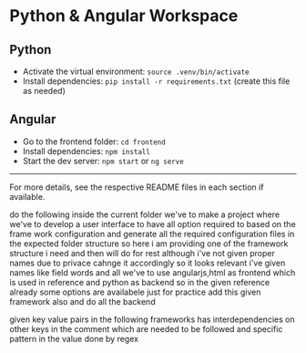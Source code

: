 # Python & Angular Workspace

## Python
- Activate the virtual environment: `source .venv/bin/activate`
- Install dependencies: `pip install -r requirements.txt` (create this file as needed)

## Angular
- Go to the frontend folder: `cd frontend`
- Install dependencies: `npm install`
- Start the dev server: `npm start` or `ng serve`

---

For more details, see the respective README files in each section if available.
































do the following inside the current folder
we've to make a project where we've to develop a user interface to have all option required to based on the frame work configuration and generate all the required configuration files in the expected folder structure
so here i am providing one of the framework structure i need and then will do for rest although i've not given proper names due to privace cahnge it accordingly so it looks relevant i've given names like field words and all
we've to use angularjs,html as frontend which is used in reference and python as backend so in the given reference already some options are availabele just for practice add this given framework also and do all the backend

given key value pairs in the following frameworks has interdependencies on other keys in the comment which are needed to be followed and specific pattern in the value done by regex




